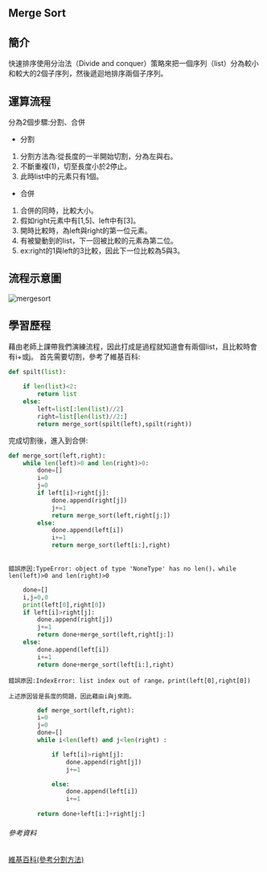 ## Merge Sort 

## 簡介
快速排序使用分治法（Divide and conquer）策略來把一個序列（list）分為較小和較大的2個子序列，然後遞迴地排序兩個子序列。

## 運算流程
分為2個步驟:分割、合併

* 分割
1. 分割方法為:從長度的一半開始切割，分為左與右。
2. 不斷重複(1)，切至長度小於2停止。
3. 此時list中的元素只有1個。

* 合併
1. 合併的同時，比較大小。
2. 假如right元素中有[1,5]、left中有[3]。
3. 開時比較時，為left與right的第一位元素。
4. 有被變動到的list，下一回被比較的元素為第二位。
5. ex:right的1與left的3比較，因此下一位比較為5與3。

## 流程示意圖
![mergesort](https://github.com/tzuying0312/Learning-Code/blob/master/photo/mergesort.png)

## 學習歷程

藉由老師上課帶我們演練流程，因此打成是過程就知道會有兩個list，且比較時會有i+或j。
首先需要切割，參考了維基百科:

```python
def spilt(list):
    
    if len(list)<2:
        return list
    else:
        left=list[:len(list)//2]
        right=list[len(list)//2:]
        return merge_sort(spilt(left),spilt(right))
```
完成切割後，進入到合併:

```python
def merge_sort(left,right):
    while len(left)>0 and len(right)>0:
        done=[]
        i=0
        j=0
        if left[i]>right[j]:
            done.append(right[j])
            j+=1
            return merge_sort(left,right[j:])
        else:
            done.append(left[i])
            i+=1
            return merge_sort(left[i:],right)
           
```
    錯誤原因:TypeError: object of type 'NoneType' has no len()，while len(left)>0 and len(right)>0
    
```python    
    done=[]
    i,j=0,0
    print(left[0],right[0])
    if left[i]>right[j]:
        done.append(right[j])
        j+=1
        return done+merge_sort(left,right[j:])
    else:
        done.append(left[i])
        i+=1
        return done+merge_sort(left[i:],right)
 ```
    錯誤原因:IndexError: list index out of range，print(left[0],right[0])
    
    上述原因皆是長度的問題，因此藉由i與j來跑。
```python    
        def merge_sort(left,right):
        i=0
        j=0
        done=[]
        while i<len(left) and j<len(right) :

            if left[i]>right[j]:
                done.append(right[j])
                j+=1

            else:
                done.append(left[i])
                i+=1
    
        return done+left[i:]+right[j:]
 ```

###### 參考資料
[維基百科(參考分割方法)](https://zh.wikipedia.org/wiki/%E5%BD%92%E5%B9%B6%E6%8E%92%E5%BA%8F#Python)
